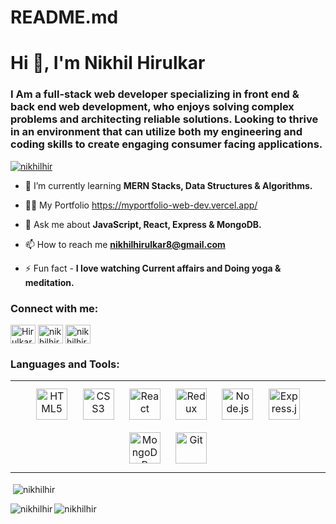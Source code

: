 # README.md
<h1 align="left">Hi 👋, I'm Nikhil Hirulkar</h1>
<!-- <h1 align="center">Hi 👋, I'm nikhil hirulkar</h1> -->
<h3 align="left">I Am a full-stack web developer specializing in front end & back end web development, who enjoys solving complex problems and architecting reliable solutions. Looking to thrive in an environment that can utilize both my engineering and coding skills to create engaging consumer facing applications.</h3>

<p align="left"> <a href="https://github.com/ryo-ma/github-profile-trophy"><img src="https://github-profile-trophy.vercel.app/?username=nikhilhir" alt="nikhilhir" /></a> </p>


- 🌱 I’m currently learning **MERN Stacks, Data Structures & Algorithms.**

- 👨‍💻 My Portfolio https://myportfolio-web-dev.vercel.app/

- 💬 Ask me about **JavaScript, React, Express & MongoDB.**

- 📫 How to reach me **nikhilhirulkar8@gmail.com**

- ⚡ Fun fact - **I love watching Current affairs and Doing yoga & meditation.**






<h3 align="left">Connect with me:</h3>
<p align="left">
<a href="https://twitter.com/HirulkarR" target="blank"><img align="center" src="https://raw.githubusercontent.com/rahuldkjain/github-profile-readme-generator/master/src/images/icons/Social/twitter.svg" alt="HirulkarR" height="30" width="40" /></a>
<a href="https://www.linkedin.com/in/nikhil-hirulkar-882a70127/" target="blank"><img align="center" src="https://raw.githubusercontent.com/rahuldkjain/github-profile-readme-generator/master/src/images/icons/Social/linked-in-alt.svg" alt="nikhilhirulkar" height="30" width="40" /></a>
<a href="nikhilhirulkar8@gmail.com" target="blank"><img align="center" src="https://upload.wikimedia.org/wikipedia/commons/7/7e/Gmail_icon_%282020%29.svg" alt="nikhilhirulkar" height="30" width="40" /></a>


<h3 align="left">Languages and Tools:</h3>
<table><tr><td valign="top">
<div align="center">  
<img style="margin: 10px" src="https://profilinator.rishav.dev/skills-assets/html5-original-wordmark.svg" alt="HTML5" height="50" />  
<img style="margin: 10px" src="https://profilinator.rishav.dev/skills-assets/css3-original-wordmark.svg" alt="CSS3" height="50" />
<!-- <img style="margin: 10px" src="https://profilinator.rishav.dev/skills-assets/bootstrap-plain.svg" alt="Bootstrap" height="50" />   -->
<img style="margin: 10px" src="https://profilinator.rishav.dev/skills-assets/react-original-wordmark.svg" alt="React" height="50" />  
<!-- <img style="margin: 10px" src="https://profilinator.rishav.dev/skills-assets/redux-original.svg" alt="Redux" height="50" />  -->
 <img style="margin: 10px" src="https://profilinator.rishav.dev/skills-assets/javascript-original.svg" alt="Redux" height="50" /> 
<!-- <img style="margin: 10px" src="https://profilinator.rishav.dev/skills-assets/python-original.svg" alt="Python" height="50" />   -->
<img style="margin: 10px" src="https://profilinator.rishav.dev/skills-assets/nodejs-original-wordmark.svg" alt="Node.js" height="50" />  
<img style="margin: 10px" src="https://profilinator.rishav.dev/skills-assets/express-original-wordmark.svg" alt="Express.js" height="50" />  
<!-- <img style="margin: 10px" src="https://profilinator.rishav.dev/skills-assets/django-original.svg" alt="Django" height="50" />   -->
<img style="margin: 10px" src="https://profilinator.rishav.dev/skills-assets/mongodb-original-wordmark.svg" alt="MongoDB" height="50" />  
<!-- <img style="margin: 10px" src="https://profilinator.rishav.dev/skills-assets/mysql-original-wordmark.svg" alt="MySQL" height="50" />   -->
<img style="margin: 10px" src="https://profilinator.rishav.dev/skills-assets/git-scm-icon.svg" alt="Git" height="50" />  
<!-- <img style="margin: 10px" src="https://profilinator.rishav.dev/skills-assets/redis-original-wordmark.svg" alt="Redis" height="50" />   -->
</div>
</td></tr></table> 
<p>&nbsp;<img align="center" src="https://github-readme-stats.vercel.app/api?username=nikhilhir&show_icons=true&locale=en" alt="nikhilhir" /></p>

<p><img align="left" src="https://github-readme-stats.vercel.app/api/top-langs?username=nikhilhir&show_icons=true&locale=en&layout=compact" alt="nikhilhir" /></p>

<p><img align="center" src="https://github-readme-streak-stats.herokuapp.com/?user=nikhilhir&" alt="nikhilhir" /></p>



